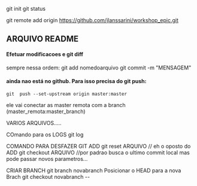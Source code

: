 git init
git status

git remote add origin https://github.com/jlanssarini/workshop_epic.git




## ARQUIVO README


#### Efetuar modificacoes e git diff

sempre nessa ordem:
	git add nomedoarquivo
	git commit -m "MENSAGEM"

#### ainda nao está no github. Para isso precisa do git push:

	git  push --set-upstream origin master:master

ele vai conectar as master remota com a branch (master_remota:master_branch)


VARIOS ARQUIVOS.....

COmando para os LOGS
	git log

COMANDO PARA DESFAZER GIT ADD
	git reset ARQUIVO     // eh o oposto do ADD
	git checkout ARQUIVO   //por padrao busca o ultimo commit local mas pode passar novos parametros...


CRIAR BRANCH
	git branch novabranch
Posicionar o HEAD para a nova Brach
	git checkout novabranch --

